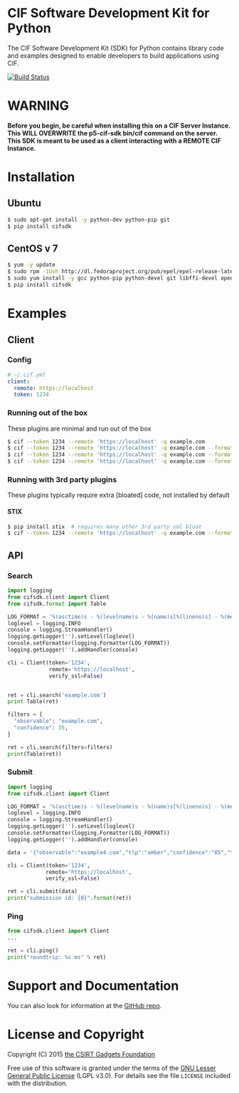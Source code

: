 # CIF Software Development Kit for Python
The CIF  Software Development Kit (SDK) for Python contains library code and examples designed to enable developers to build applications using CIF.

[![Build Status](https://travis-ci.org/csirtgadgets/py-cifsdk.png?branch=master)](https://travis-ci.org/csirtgadgets/py-cifsdk)

# WARNING
**Before you begin, be careful when installing this on a CIF Server Instance. This WILL OVERWRITE the p5-cif-sdk 
bin/cif command on the server. This SDK is meant to be used as a client interacting with a REMOTE CIF Instance.**

# Installation

## Ubuntu
  ```bash
  $ sudo apt-get install -y python-dev python-pip git
  $ pip install cifsdk
  ```
## CentOS v 7
  ```bash
  $ yum -y update
  $ sudo rpm -iUvh http://dl.fedoraproject.org/pub/epel/epel-release-latest-7.noarch.rpm
  $ sudo yum install -y gcc python-pip python-devel git libffi-devel openssl-devel python-virtualenvwrapper python-virtualenv
  $ pip install cifsdk
  ```
# Examples
## Client
### Config
  ```yaml
  # ~/.cif.yml
  client:
    remote: https://localhost
    token: 1234
  ```
### Running out of the box
These plugins are minimal and run out of the box

  ```bash
  $ cif --token 1234 --remote 'https://localhost' -q example.com
  $ cif --token 1234 --remote 'https://localhost' -q example.com --format csv
  $ cif --token 1234 --remote 'https://localhost' -q example.com --format table
  $ cif --token 1234 --remote 'https://localhost' -q example.com --format json
  ```

### Running with 3rd party plugins
These plugins typically require extra [bloated] code, not installed by default

#### STIX
   ```bash
   $ pip install stix  # requires many other 3rd party xml bloat
   $ cif --token 1234 --remote 'https://localhost' -q example.com --format stix
   ```
   
## API
### Search
  ```python
  import logging
  from cifsdk.client import Client
  from cifsdk.format import Table

  LOG_FORMAT = '%(asctime)s - %(levelname)s - %(name)s[%(lineno)s] - %(message)s'
  loglevel = logging.INFO
  console = logging.StreamHandler()
  logging.getLogger('').setLevel(loglevel)
  console.setFormatter(logging.Formatter(LOG_FORMAT))
  logging.getLogger('').addHandler(console)

  cli = Client(token='1234',
               remote='https://localhost',
               verify_ssl=False)


  ret = cli.search('example.com')
  print Table(ret)

  filters = {
    "observable": "example.com",
    "confidence": 35,
  }

  ret = cli.search(filters=filters)
  print(Table(ret))
  ```

### Submit
   ```python
   import logging
   from cifsdk.client import Client

   LOG_FORMAT = '%(asctime)s - %(levelname)s - %(name)s[%(lineno)s] - %(message)s'
   loglevel = logging.INFO
   console = logging.StreamHandler()
   logging.getLogger('').setLevel(loglevel)
   console.setFormatter(logging.Formatter(LOG_FORMAT))
   logging.getLogger('').addHandler(console)

   data = '{"observable":"example4.com","tlp":"amber","confidence":"85","tags":"malware","provider":"example.com","group":"everyone"}'

   cli = Client(token='1234',
               remote='https://localhost',
               verify_ssl=False)

   ret = cli.submit(data)
   print("submission id: {0}".format(ret))
   ```

### Ping
  ```python
  from cifsdk.client import Client
  ...

  ret = cli.ping()
  print("roundtrip: %s ms" % ret)
  ```

# Support and Documentation

You can also look for information at the [GitHub repo](https://github.com/csirtgadgets/py-cifsdk).

# License and Copyright

Copyright (C) 2015 [the CSIRT Gadgets Foundation](http://csirtgadgets.org)

Free use of this software is granted under the terms of the [GNU Lesser General Public License](https://www.gnu.org/licenses/lgpl.html) (LGPL v3.0). For details see the file ``LICENSE`` included with the distribution.
